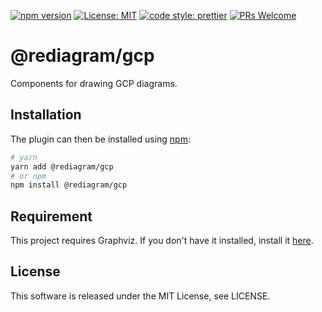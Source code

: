 [![npm version](https://badge.fury.io/js/%40rediagram%2Fgcp.svg)](https://badge.fury.io/js/%40rediagram%2Fgcp)
[![License: MIT](https://img.shields.io/badge/License-MIT-yellow.svg)](https://opensource.org/licenses/MIT)
[![code style: prettier](https://img.shields.io/badge/code_style-prettier-ff69b4.svg)](https://github.com/prettier/prettier)
[![PRs Welcome](https://img.shields.io/badge/PRs-welcome-brightgreen.svg)](http://makeapullrequest.com)

# @rediagram/gcp

Components for drawing GCP diagrams.

## Installation

The plugin can then be installed using [npm](https://www.npmjs.com/):

```bash
# yarn
yarn add @rediagram/gcp
# or npm
npm install @rediagram/gcp
```

## Requirement

This project requires Graphviz.
If you don't have it installed, install it [here](https://graphviz.gitlab.io/download/).

## License

This software is released under the MIT License, see LICENSE.
